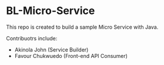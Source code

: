 # BL-Micro-Service

This repo is created to build a sample Micro Service with Java.

Contribuotrs include:
- Akinola John (Service Builder)
- Favour Chukwuedo (Front-end API Consumer)
